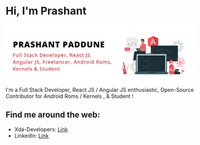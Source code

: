 # Hi, I'm Prashant 

<img src="https://github.com/prashantpaddune/prashantpaddune/blob/master/gh-header-image-cropped.png?raw=true" alt="banner">
I'm a Full Stack Developer, React JS / Angular JS enthusiastic, Open-Source Contributor for Android Roms / Kernels , & Student !


## Find me around the web:
- Xda-Developers: <a href="https://forum.xda-developers.com/member.php?u=7487830">Link</a>
- LinkedIn: <a href="https://www.linkedin.com/in/prashantpaddune/">Link</a>